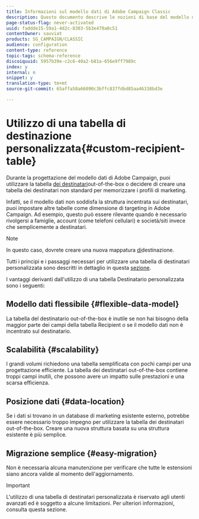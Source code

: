 ```yaml
---
title: Informazioni sul modello dati di Adobe Campaign Classic
description: Questo documento descrive le nozioni di base del modello dati di Adobe Campaign Classic.
page-status-flag: never-activated
uuid: faddde15-59a1-4d2c-8303-5b3e470a0c51
contentOwner: sauviat
products: SG_CAMPAIGN/CLASSIC
audience: configuration
content-type: reference
topic-tags: schema-reference
discoiquuid: 5957b39e-c2c6-40a2-b81a-656e9ff7989c
index: y
internal: n
snippet: y
translation-type: tm+mt
source-git-commit: 65affa58a66090c3bffc837fdbd85aa46338bd3e

---
```



# Utilizzo di una tabella di destinazione personalizzata{#custom-recipient-table}

Durante la progettazione del modello dati di Adobe Campaign, puoi utilizzare la tabella [dei destinatari](../../configuration/using/default-recipient-table.md)out-of-the-box o decidere di creare una tabella dei destinatari non standard per memorizzare i profili di marketing.

Infatti, se il modello dati non soddisfa la struttura incentrata sui destinatari, puoi impostare altre tabelle come dimensione di targeting in Adobe Campaign. Ad esempio, questo può essere rilevante quando è necessario rivolgersi a famiglie, account (come telefoni cellulari) e società/siti invece che semplicemente a destinatari.

>[!NOTE]
>
>In questo caso, dovrete creare una nuova mappatura [di](../../configuration/using/target-mapping.md)destinazione.

Tutti i principi e i passaggi necessari per utilizzare una tabella di destinatari personalizzata sono descritti in dettaglio in questa [sezione](../../configuration/using/about-custom-recipient-table.md).

I vantaggi derivanti dall&#39;utilizzo di una tabella Destinatario personalizzata sono i seguenti:

## Modello dati flessibile {#flexible-data-model}

La tabella del destinatario out-of-the-box è inutile se non hai bisogno della maggior parte dei campi della tabella Recipient o se il modello dati non è incentrato sul destinatario.

## Scalabilità {#scalability}

I grandi volumi richiedono una tabella semplificata con pochi campi per una progettazione efficiente. La tabella dei destinatari out-of-the-box contiene troppi campi inutili, che possono avere un impatto sulle prestazioni e una scarsa efficienza.

## Posizione dati {#data-location}

Se i dati si trovano in un database di marketing esistente esterno, potrebbe essere necessario troppo impegno per utilizzare la tabella dei destinatari out-of-the-box. Creare una nuova struttura basata su una struttura esistente è più semplice.

## Migrazione semplice {#easy-migration}

Non è necessaria alcuna manutenzione per verificare che tutte le estensioni siano ancora valide al momento dell&#39;aggiornamento.

>[!IMPORTANT]
>
>L&#39;utilizzo di una tabella di destinatari personalizzata è riservato agli utenti avanzati ed è soggetto a alcune limitazioni. Per ulteriori informazioni, consulta questa sezione.
